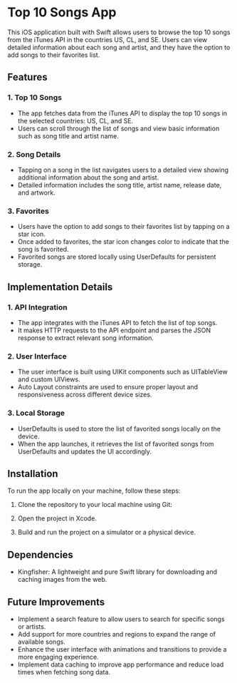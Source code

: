 # Top 10 Songs App

This iOS application built with Swift allows users to browse the top 10 songs from the iTunes API in the countries US, CL, and SE. Users can view detailed information about each song and artist, and they have the option to add songs to their favorites list.

## Features

### 1. Top 10 Songs
- The app fetches data from the iTunes API to display the top 10 songs in the selected countries: US, CL, and SE.
- Users can scroll through the list of songs and view basic information such as song title and artist name.

### 2. Song Details
- Tapping on a song in the list navigates users to a detailed view showing additional information about the song and artist.
- Detailed information includes the song title, artist name, release date, and artwork.

### 3. Favorites
- Users have the option to add songs to their favorites list by tapping on a star icon.
- Once added to favorites, the star icon changes color to indicate that the song is favorited.
- Favorited songs are stored locally using UserDefaults for persistent storage.

## Implementation Details

### 1. API Integration
- The app integrates with the iTunes API to fetch the list of top songs.
- It makes HTTP requests to the API endpoint and parses the JSON response to extract relevant song information.

### 2. User Interface
- The user interface is built using UIKit components such as UITableView and custom UIViews.
- Auto Layout constraints are used to ensure proper layout and responsiveness across different device sizes.

### 3. Local Storage
- UserDefaults is used to store the list of favorited songs locally on the device.
- When the app launches, it retrieves the list of favorited songs from UserDefaults and updates the UI accordingly.

## Installation

To run the app locally on your machine, follow these steps:

1. Clone the repository to your local machine using Git:

2. Open the project in Xcode.

3. Build and run the project on a simulator or a physical device.

## Dependencies

- Kingfisher: A lightweight and pure Swift library for downloading and caching images from the web.

## Future Improvements

- Implement a search feature to allow users to search for specific songs or artists.
- Add support for more countries and regions to expand the range of available songs.
- Enhance the user interface with animations and transitions to provide a more engaging experience.
- Implement data caching to improve app performance and reduce load times when fetching song data.


